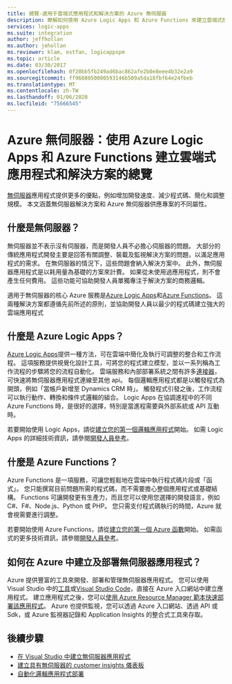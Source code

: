 ```yaml
---
title: 總覽-適用于雲端式應用程式和解決方案的 Azure 無伺服器
description: 瞭解如何使用 Azure Logic Apps 和 Azure Functions 來建立雲端式應用程式和解決方案，而不必擔心基礎結構
services: logic-apps
ms.suite: integration
author: jeffhollan
ms.author: jehollan
ms.reviewer: klam, estfan, logicappspm
ms.topic: article
ms.date: 03/30/2017
ms.openlocfilehash: 0f20bb5fb249ad6bac862afe2b0e8eee4b32e2a9
ms.sourcegitcommit: ff9688050000593146b509a5da18fbf64e24fbeb
ms.translationtype: MT
ms.contentlocale: zh-TW
ms.lasthandoff: 01/06/2020
ms.locfileid: "75666545"
---
```

# <a name="azure-serverless-overview-for-building-cloud-based-apps-and-solutions-with-azure-logic-apps-and-azure-functions"></a>Azure 無伺服器：使用 Azure Logic Apps 和 Azure Functions 建立雲端式應用程式和解決方案的總覽

[無伺服器](https://azure.microsoft.com/solutions/serverless/)應用程式提供更多的優點，例如增加開發速度、減少程式碼、簡化和調整規模。 本文涵蓋無伺服器解決方案和 Azure 無伺服器供應專案的不同屬性。

## <a name="what-is-serverless"></a>什麼是無伺服器？

無伺服器並不表示沒有伺服器，而是開發人員不必擔心伺服器的問題。 大部分的傳統應用程式開發主要是回答有關調整、裝載及監視解決方案的問題，以滿足應用程式的需求。 在無伺服器的情況下，這些問題會納入解決方案中。 此外，無伺服器應用程式是以耗用量為基礎的方案來計費。 如果從未使用過應用程式，則不會產生任何費用。 這些功能可協助開發人員單獨專注于解決方案的商務邏輯。

適用于無伺服器的核心 Azure 服務是[Azure Logic Apps](https://azure.microsoft.com/services/logic-apps/)和[Azure Functions](https://azure.microsoft.com/services/functions/)。 這兩種解決方案都遵循先前所述的原則，並協助開發人員以最少的程式碼建立強大的雲端應用程式

## <a name="what-is-azure-logic-apps"></a>什麼是 Azure Logic Apps？

[Azure Logic Apps](logic-apps-overview.md)提供一種方法，可在雲端中簡化及執行可調整的整合和工作流程。 這項服務提供視覺化設計工具，可將您的程式建立模型，並以一系列稱為工作流程的步驟將您的流程自動化。 雲端服務和內部部署系統之間有許多[連接器](../connectors/apis-list.md)，可快速將無伺服器應用程式連線至其他 api。 每個邏輯應用程式都是以觸發程式為開頭，例如「當帳戶新增至 Dynamics CRM 時」。 觸發程式引發之後，工作流程可以執行動作、轉換和條件式邏輯的組合。 Logic Apps 在協調進程中的不同 Azure Functions 時，是很好的選擇，特別是當進程需要與外部系統或 API 互動時。

若要開始使用 Logic Apps，請從[建立您的第一個邏輯應用程式](quickstart-create-first-logic-app-workflow.md)開始。 如需 Logic Apps 的詳細技術資訊，請參閱[開發人員參考](logic-apps-workflow-definition-language.md)。

## <a name="what-is-azure-functions"></a>什麼是 Azure Functions？

Azure Functions 是一項服務，可讓您輕鬆地在雲端中執行程式碼片段或「函式」。 您只能撰寫目前問題所需的程式碼，而不需要擔心整個應用程式或基礎結構。 Functions 可讓開發更有生產力，而且您可以使用您選擇的開發語言，例如 C#、F#、Node.js、Python 或 PHP。 您只需支付程式碼執行的時間，Azure 就會視需要進行調整。

若要開始使用 Azure Functions，請從[建立您的第一個 Azure 函數](../azure-functions/functions-create-first-azure-function.md)開始。 如需函式的更多技術資訊，請參閱[開發人員參考](../azure-functions/functions-reference.md)。

## <a name="how-can-i-build-and-deploy-serverless-apps-in-azure"></a>如何在 Azure 中建立及部署無伺服器應用程式？

Azure 提供豐富的工具來開發、部署和管理無伺服器應用程式。 您可以使用 Visual Studio 中的[工具](logic-apps-serverless-get-started-vs.md)或[Visual Studio Code](quickstart-create-logic-apps-visual-studio-code.md)，直接在 Azure 入口網站中建立應用程式。 建立應用程式之後，您可以[使用 Azure Resource Manager 範本快速部署該應用程式](logic-apps-deploy-azure-resource-manager-templates.md)。 Azure 也提供監視，您可以透過 Azure 入口網站、透過 API 或 Sdk，或 Azure 監視器記錄和 Application Insights 的整合式工具來存取。

## <a name="next-steps"></a>後續步驟

* [在 Visual Studio 中建立無伺服器應用程式](logic-apps-serverless-get-started-vs.md)
* [建立具有無伺服器的 customer insights 儀表板](logic-apps-scenario-social-serverless.md)
* [自動化邏輯應用程式部署](logic-apps-azure-resource-manager-templates-overview.md)
